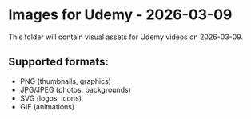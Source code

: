 # Images for Udemy - 2026-03-09

This folder will contain visual assets for Udemy videos on 2026-03-09.

## Supported formats:
- PNG (thumbnails, graphics)
- JPG/JPEG (photos, backgrounds)
- SVG (logos, icons)
- GIF (animations)

